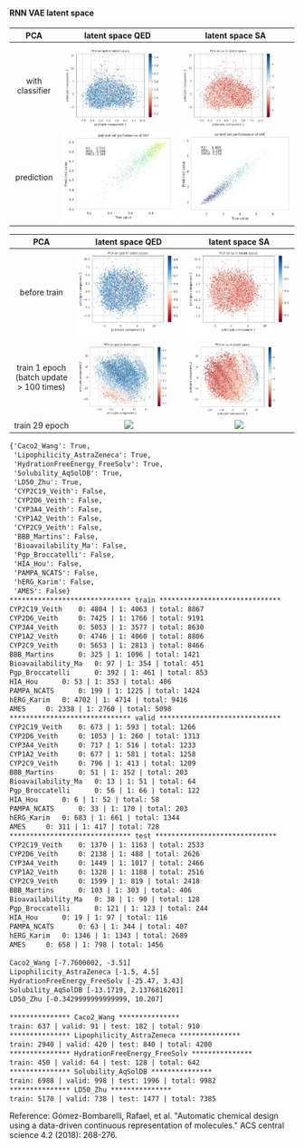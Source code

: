 
#### RNN VAE latent space

 
 | PCA | latent space QED    | latent space SA
:-----:|:-------------------------:|:-------------------------:
|with classifier| ![](figures/fig_11_09_qed.gif)  | ![](figures/fig_11_09_sa.gif) |
| prediction | ![](figures/qed_pred.png) | ![](figures/sa_pred.png) |




 | PCA | latent space QED  | latent space SA 
 :-----:|:-------------------------:|:-------------------------: 
 | before train |  ![](figures/qed_0.png)  |  ![](figures/sa_0.png)  
 | train 1 epoch (batch update > 100 times) |  ![](figures/qed_1.png)  |  ![](figures/sa_1.png)  
 | train 29 epoch |  ![](figures/fig_11_09_qed.png)  |  ![](figures/fig_11_09_sa.png) |  








```
{'Caco2_Wang': True,
 'Lipophilicity_AstraZeneca': True,
 'HydrationFreeEnergy_FreeSolv': True,
 'Solubility_AqSolDB': True,
 'LD50_Zhu': True,
 'CYP2C19_Veith': False,
 'CYP2D6_Veith': False,
 'CYP3A4_Veith': False,
 'CYP1A2_Veith': False,
 'CYP2C9_Veith': False,
 'BBB_Martins': False,
 'Bioavailability_Ma': False,
 'Pgp_Broccatelli': False,
 'HIA_Hou': False,
 'PAMPA_NCATS': False,
 'hERG_Karim': False,
 'AMES': False}
****************************** train ******************************
CYP2C19_Veith 	 0: 4804 | 1: 4063 | total: 8867
CYP2D6_Veith 	 0: 7425 | 1: 1766 | total: 9191
CYP3A4_Veith 	 0: 5053 | 1: 3577 | total: 8630
CYP1A2_Veith 	 0: 4746 | 1: 4060 | total: 8806
CYP2C9_Veith 	 0: 5653 | 1: 2813 | total: 8466
BBB_Martins 	 0: 325 | 1: 1096 | total: 1421
Bioavailability_Ma 	 0: 97 | 1: 354 | total: 451
Pgp_Broccatelli 	 0: 392 | 1: 461 | total: 853
HIA_Hou 	 0: 53 | 1: 353 | total: 406
PAMPA_NCATS 	 0: 199 | 1: 1225 | total: 1424
hERG_Karim 	 0: 4702 | 1: 4714 | total: 9416
AMES 	 0: 2338 | 1: 2760 | total: 5098
****************************** valid ******************************
CYP2C19_Veith 	 0: 673 | 1: 593 | total: 1266
CYP2D6_Veith 	 0: 1053 | 1: 260 | total: 1313
CYP3A4_Veith 	 0: 717 | 1: 516 | total: 1233
CYP1A2_Veith 	 0: 677 | 1: 581 | total: 1258
CYP2C9_Veith 	 0: 796 | 1: 413 | total: 1209
BBB_Martins 	 0: 51 | 1: 152 | total: 203
Bioavailability_Ma 	 0: 13 | 1: 51 | total: 64
Pgp_Broccatelli 	 0: 56 | 1: 66 | total: 122
HIA_Hou 	 0: 6 | 1: 52 | total: 58
PAMPA_NCATS 	 0: 33 | 1: 170 | total: 203
hERG_Karim 	 0: 683 | 1: 661 | total: 1344
AMES 	 0: 311 | 1: 417 | total: 728
****************************** test ******************************
CYP2C19_Veith 	 0: 1370 | 1: 1163 | total: 2533
CYP2D6_Veith 	 0: 2138 | 1: 488 | total: 2626
CYP3A4_Veith 	 0: 1449 | 1: 1017 | total: 2466
CYP1A2_Veith 	 0: 1328 | 1: 1188 | total: 2516
CYP2C9_Veith 	 0: 1599 | 1: 819 | total: 2418
BBB_Martins 	 0: 103 | 1: 303 | total: 406
Bioavailability_Ma 	 0: 38 | 1: 90 | total: 128
Pgp_Broccatelli 	 0: 121 | 1: 123 | total: 244
HIA_Hou 	 0: 19 | 1: 97 | total: 116
PAMPA_NCATS 	 0: 63 | 1: 344 | total: 407
hERG_Karim 	 0: 1346 | 1: 1343 | total: 2689
AMES 	 0: 658 | 1: 798 | total: 1456

Caco2_Wang [-7.7600002, -3.51]
Lipophilicity_AstraZeneca [-1.5, 4.5]
HydrationFreeEnergy_FreeSolv [-25.47, 3.43]
Solubility_AqSolDB [-13.1719, 2.1376816201]
LD50_Zhu [-0.3429999999999999, 10.207]

*************** Caco2_Wang ***************
train: 637 | valid: 91 | test: 182 | total: 910
*************** Lipophilicity_AstraZeneca ***************
train: 2940 | valid: 420 | test: 840 | total: 4200
*************** HydrationFreeEnergy_FreeSolv ***************
train: 450 | valid: 64 | test: 128 | total: 642
*************** Solubility_AqSolDB ***************
train: 6988 | valid: 998 | test: 1996 | total: 9982
*************** LD50_Zhu ***************
train: 5170 | valid: 738 | test: 1477 | total: 7385
```
Reference: Gómez-Bombarelli, Rafael, et al. "Automatic chemical design using a data-driven continuous representation of molecules." ACS central science 4.2 (2018): 268-276.
